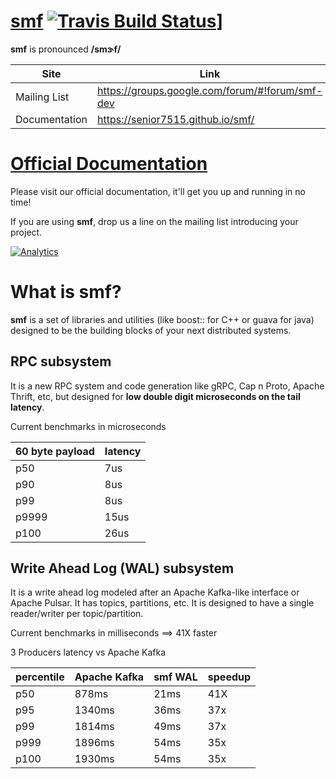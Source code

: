 # [smf](http://senior7515.github.io/smf/)      [![Travis Build Status](https://travis-ci.org/senior7515/smf.svg?branch=master)](https://travis-ci.org/senior7515/smf)]

**smf** is pronounced **/smɝf/**

Site         | Link
------------ | --------
Mailing List  | https://groups.google.com/forum/#!forum/smf-dev
Documentation | https://senior7515.github.io/smf/

# [Official Documentation](https://senior7515.github.io/smf) 

Please visit our official documentation, 
it'll get you up and running in no time!

If you are using **smf**, drop us a line on the mailing list introducing your project. 


[![Analytics](https://ga-beacon.appspot.com/UA-99983285-1/chromeskel_a/readme?pixel)]()


# What is smf?

**smf** is a set of libraries and utilities (like boost:: for C++ or guava for java)
designed to be the building blocks of your next distributed systems.


## RPC subsystem

It is a new RPC system and code generation like gRPC, Cap n Proto,
Apache Thrift, etc, but designed for 
**low double digit microseconds on the tail latency**.

Current benchmarks in microseconds

| 60 byte payload  | latency   |
| ---------------- | --------- |
| p50              | 7us       |
| p90              | 8us       |
| p99              | 8us       |
| p9999            | 15us      |
| p100             | 26us      |

## Write Ahead Log (WAL) subsystem

It is a write ahead log modeled after an Apache Kafka-like interface or 
Apache Pulsar. It has topics, partitions, etc. It is designed to have a
single reader/writer per topic/partition. 

Current benchmarks in milliseconds ==> 41X faster 

3 Producers latency vs Apache Kafka

| percentile  | Apache Kafka      | smf WAL  | speedup |
| ----------- | ----------------- | -------- |     --- |
| p50	     | 878ms		     | 21ms     |     41X |
| p95	     | 1340ms		    | 36ms     |     37x |
| p99	     | 1814ms		    | 49ms     |     37x |
| p999	    | 1896ms		    | 54ms     |     35x |
| p100	    | 1930ms		    | 54ms     |     35x |



